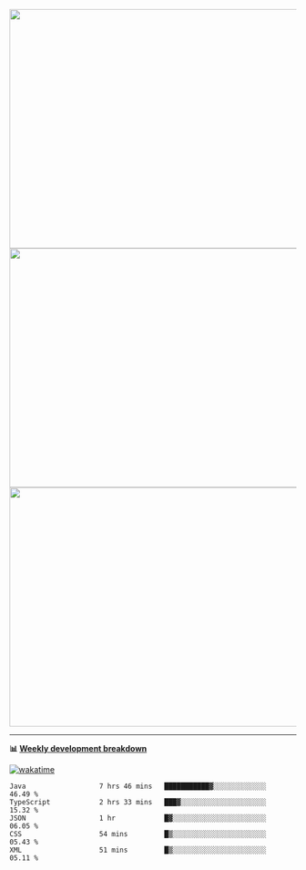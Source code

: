 <p float="left" align="middle"><img src="https://user-images.githubusercontent.com/56089155/195064669-12bd89bb-53c9-44b1-9fd8-993f93f585e1.png" width="600px" height="420px">
<img src="https://user-images.githubusercontent.com/56089155/195064706-c37aa3c8-f669-46c9-abba-1eadcbb910c5.png" width="600px" height="420px">
<img src="https://user-images.githubusercontent.com/56089155/195064753-0de674c7-4fc7-4831-a8a5-402e19cc77be.png" width="600px" height="420px"></p>

<hr />

**📊 [Weekly development breakdown](https://wakatime.com/@Ari24)**

[![wakatime](https://wakatime.com/badge/user/ca34c016-707f-4382-84cf-1823913a1423.svg)](https://wakatime.com/@ca34c016-707f-4382-84cf-1823913a1423)

<!--START_SECTION:waka-->

```text
Java                  7 hrs 46 mins   ███████████▓░░░░░░░░░░░░░   46.49 %
TypeScript            2 hrs 33 mins   ███▓░░░░░░░░░░░░░░░░░░░░░   15.32 %
JSON                  1 hr            █▓░░░░░░░░░░░░░░░░░░░░░░░   06.05 %
CSS                   54 mins         █▒░░░░░░░░░░░░░░░░░░░░░░░   05.43 %
XML                   51 mins         █▒░░░░░░░░░░░░░░░░░░░░░░░   05.11 %
```

<!--END_SECTION:waka-->
